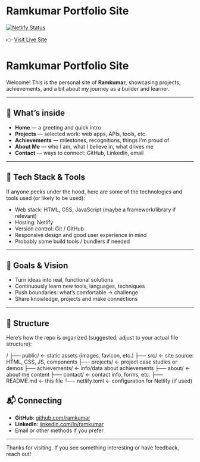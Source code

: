 # Ramkumar Portfolio Site

[![Netlify Status](https://api.netlify.com/api/v1/badges/YOUR-ID/deploy-status)](https://ramkumarinfo.netlify.app/)

👉 [Visit Live Site](https://ramkumarinfo.netlify.app/)


# Ramkumar Portfolio Site

Welcome! This is the personal site of **Ramkumar**, showcasing projects, achievements, and a bit about my journey as a builder and learner.

---

## 🚀 What’s inside

- **Home** — a greeting and quick intro  
- **Projects** — selected work: web apps, APIs, tools, etc.  
- **Achievements** — milestones, recognitions, things I'm proud of  
- **About Me** — who I am, what I believe in, what drives me  
- **Contact** — ways to connect: GitHub, LinkedIn, email  

---

## 🔧 Tech Stack & Tools

If anyone peeks under the hood, here are some of the technologies and tools used (or likely to be used):

- Web stack: HTML, CSS, JavaScript (maybe a framework/library if relevant)  
- Hosting: Netlify  
- Version control: Git / GitHub  
- Responsive design and good user experience in mind  
- Probably some build tools / bundlers if needed  

---

## 🎯 Goals & Vision

- Turn ideas into real, functional solutions  
- Continuously learn new tools, languages, techniques  
- Push boundaries: what’s comfortable → challenge  
- Share knowledge, projects and make connections  

---

## 📂 Structure

Here’s how the repo is organized (suggested; adjust to your actual file structure):

/
├── public/ ← static assets (images, favicon, etc.)
├── src/ ← site source: HTML, CSS, JS, components
├── projects/ ← project case studies or demos
├── achievements/ ← info/data about achievements
├── about/ ← about me content
├── contact/ ← contact info, forms, etc.
├── README.md ← this file
└── netlify.toml ← configuration for Netlify (if used)

## 📬 Connecting

- **GitHub**: [github.com/ramkumar](https://github.com/ramkumar)  
- **LinkedIn**: [linkedin.com/in/ramkumar](https://www.linkedin.com)  
- Email or other methods if you prefer  



---

Thanks for visiting. If you see something interesting or have feedback, reach out!  
